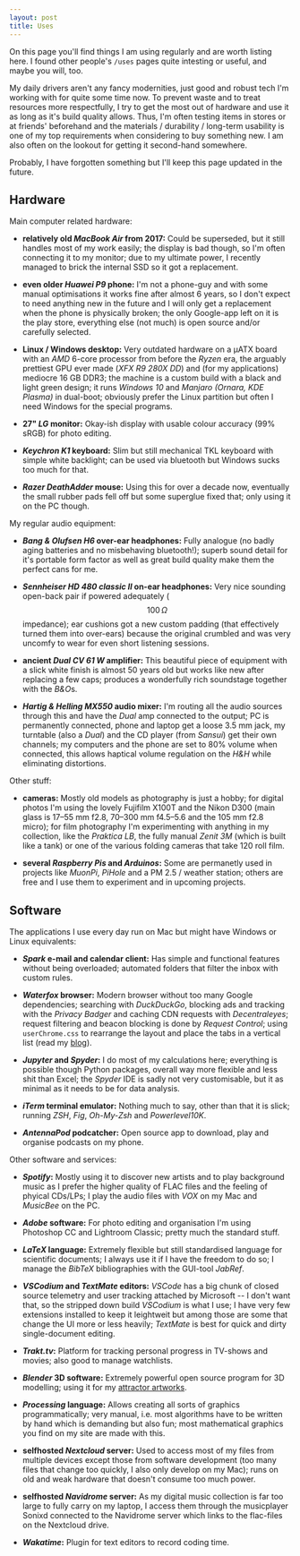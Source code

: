 ```yaml
---
layout: post
title: Uses
---
```

On this page you'll find things I am using regularly and are worth listing here.
I found other people's `/uses` pages quite intesting or useful, and maybe you will, too.

My daily drivers aren't any fancy modernities, just good and robust tech I'm working with for quite some time now.
To prevent waste and to treat resources more respectfully, I try to get the most out of hardware and use it as long as it's build quality allows.
Thus, I'm often testing items in stores or at friends' beforehand and the materials / durability / long-term usability is one of my top requirements when considering to buy something new.
I am also often on the lookout for getting it second-hand somewhere.

Probably, I have forgotten something but I'll keep this page updated in the future.

## Hardware
Main computer related hardware:

- **relatively old *MacBook Air* from 2017:**
Could be superseded, but it still handles most of my work easily; the display is bad though, so I'm often connecting it to my monitor; due to my ultimate power, I recently managed to brick the internal SSD so it got a replacement.

- **even older *Huawei P9* phone:**
I'm not a phone-guy and with some manual optimisations it works fine after almost 6 years, so I don't expect to need anything new in the future and I will only get a replacement when the phone is physically broken; the only Google-app left on it is the play store, everything else (not much) is open source and/or carefully selected.

- **Linux / Windows desktop:**
Very outdated hardware on a µATX board with an *AMD* 6-core processor from before the *Ryzen* era, the arguably prettiest GPU ever made (*XFX R9 280X DD*) and (for my applications) mediocre 16 GB DDR3; the machine is a custom build with a black and light green design; it runs *Windows 10* and *Manjaro (Ornara, KDE Plasma)* in dual-boot; obviously prefer the Linux partition but often I need Windows for the special programs.

- **27" *LG* monitor:**
Okay-ish display with usable colour accuracy (99% sRGB) for photo editing.

- ***Keychron K1* keyboard:**
Slim but still mechanical TKL keyboard with simple white backlight; can be used via bluetooth but Windows sucks too much for that.

- ***Razer DeathAdder* mouse:**
Using this for over a decade now, eventually the small rubber pads fell off but some superglue fixed that; only using it on the PC though.

My regular audio equipment:

- ***Bang & Olufsen H6* over-ear headphones:**
Fully analogue (no badly aging batteries and no misbehaving bluetooth!); superb sound detail for it's portable form factor as well as great build quality make them the perfect cans for me.

- ***Sennheiser HD 480 classic II* on-ear headphones:**
Very nice sounding open-back pair if powered adequately ($$100\,\Omega$$ impedance); ear cushions got a new custom padding (that effectively turned them into over-ears) because the original crumbled and was very uncomfy to wear for even short listening sessions.

- **ancient *Dual CV 61 W* amplifier:**
This beautiful piece of equipment with a slick white finish is almost 50 years old but works like new after replacing a few caps; produces a wonderfully rich soundstage together with the *B&O*s.

- ***Hartig & Helling MX550* audio mixer:**
I'm routing all the audio sources through this and have the *Dual* amp connected to the output; PC is permanently connected, phone and laptop get a loose 3.5 mm jack, my turntable (also a *Dual*) and the CD player (from *Sansui*) get their own channels; my computers and the phone are set to 80% volume when connected, this allows haptical volume regulation on the *H&H* while eliminating distortions.

Other stuff:

- **cameras:**
Mostly old models as photography is just a hobby; for digital photos I'm using the lovely Fujifilm X100T and the Nikon D300 (main glass is 17–55 mm f2.8, 70–300 mm f4.5–5.6 and the 105 mm f2.8 micro); for film photography I'm experimenting with anything in my collection, like the *Praktica LB*, the fully manual *Zenit 3M* (which is built like a tank) or one of the various folding cameras that take 120 roll film.

- **several *Raspberry Pis* and *Arduinos*:**
Some are permanetly used in projects like *MuonPi*, *PiHole* and a PM 2.5 / weather station; others are free and I use them to experiment and in upcoming projects.


## Software
The applications I use every day run on Mac but might have Windows or Linux equivalents:

- ***Spark* e-mail and calendar client:**
Has simple and functional features without being overloaded; automated folders that filter the inbox with custom rules.

- ***Waterfox* browser:**
Modern browser without too many Google dependencies; searching with *DuckDuckGo*, blocking ads and tracking with the *Privacy Badger* and caching CDN requests with *Decentraleyes*; request filtering and beacon blocking is done by *Request Control*; using `userChrome.css` to rearrange the layout and place the tabs in a vertical list (read my [blog](/blog/browser-black-magic)).

- ***Jupyter* and *Spyder*:**
I do most of my calculations here; everything is possible though Python packages, overall way more flexible and less shit than Excel; the *Spyder* IDE is sadly not very customisable, but it as minimal as it needs to be for data analysis.

- ***iTerm* terminal emulator:**
Nothing much to say, other than that it is slick; running *ZSH*, *Fig*, *Oh-My-Zsh* and *Powerlevel10K*.

- ***AntennaPod* podcatcher:**
Open source app to download, play and organise podcasts on my phone.

Other software and services:

- ***Spotify*:**
Mostly using it to discover new artists and to play background music as I prefer the higher quality of FLAC files and the feeling of phyical CDs/LPs; I play the audio files with *VOX* on my Mac and *MusicBee* on the PC.

- ***Adobe* software:**
For photo editing and organisation I'm using Photoshop CC and Lightroom Classic; pretty much the standard stuff.

- ***LaTeX* language:**
Extremely flexible but still standardised language for scientific documents; I always use it if I have the freedom to do so; I manage the *BibTeX* bibliographies with the GUI-tool *JabRef*.

- ***VSCodium* and *TextMate* editors:**
*VSCode* has a big chunk of closed source telemetry and user tracking attached by Microsoft -- I don't want that, so the stripped down build *VSCodium* is what I use; I have very few extensions installed to keep it leightweit but among those are some that change the UI more or less heavily; *TextMate* is best for quick and dirty single-document editing.

- ***Trakt.tv*:**
Platform for tracking personal progress in TV-shows and movies; also good to manage watchlists.

- ***Blender* 3D software:**
Extremely powerful open source program for 3D modelling; using it for my [attractor artworks](/projects/chaotic-shapes).

- ***Processing* language:**
Allows creating all sorts of graphics programmatically; very manual, i.e. most algorithms have to be written by hand which is demanding but also fun; most mathematical graphics you find on my site are made with this.

- **selfhosted *Nextcloud* server:**
Used to access most of my files from multiple devices except those from software development (too many files that change too quickly, I also only develop on my Mac); runs on old and weak hardware that doesn't consume too much power.

- **selfhosted *Navidrome* server:**
As my digital music collection is far too large to fully carry on my laptop, I access them through the musicplayer Sonixd connected to the Navidrome server which links to the flac-files on the Nextcloud drive.

- ***Wakatime*:**
Plugin for text editors to record coding time.